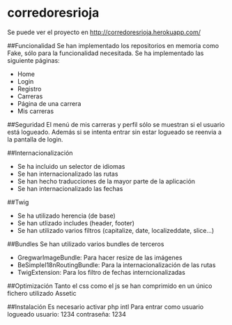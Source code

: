 corredoresrioja
====================

Se puede ver el proyecto en
http://corredoresrioja.herokuapp.com/


##Funcionalidad
Se han implementado los repositorios en memoria como Fake, sólo para la funcionalidad necesitada.
Se ha implementado las siguiente páginas:
- Home
- Login
- Registro
- Carreras
- Página de una carrera
- Mis carreras

##Seguridad
El menú de mis carreras y perfil sólo se muestran si el usuario está logueado. Además si se intenta entrar sin estar logueado se reenvia a la pantalla de login.

##Internacionalización
- Se ha incluido un selector de idiomas
- Se han internacionalizado las rutas
- Se han hecho traducciones de la mayor parte de la aplicación
- Se han internacionalizado las fechas

##Twig
- Se ha utilizado herencia (de base)
- Se han utlizado includes (header, footer)
- Se han utilizado varios filtros (capitalize, date, localizeddate, slice...)

##Bundles
Se han utilizado varios bundles de terceros
- GregwarImageBundle: Para hacer resize de las imágenes
- BeSimpleI18nRoutingBundle: Para la internacionalización de las rutas
- TwigExtension: Para los filtro de fechas interncionalizadas

##Optimización
Tanto el css como el js se han comprimido en un único fichero utilizado Assetic

##Instalación
Es necesario activar php intl
Para entrar como usuario logueado
usuario: 1234
contraseña: 1234
